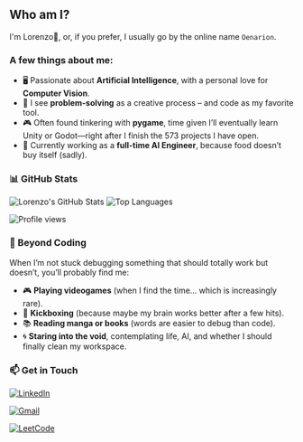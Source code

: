 ## Who am I?

I'm Lorenzo👋, or, if you prefer, I usually go by the online name `Oenarion`.

### A few things about me:
  - 🖥️ Passionate about **Artificial Intelligence**, with a personal love for **Computer Vision**.
  - 🧩 I see **problem-solving** as a creative process – and code as my favorite tool.
  - 🎮 Often found tinkering with **pygame**, time given I’ll eventually learn Unity or Godot—right after I finish the 573 projects I have open.
  - 💼 Currently working as a **full-time AI Engineer**, because food doesn’t buy itself (sadly).


### 📊 GitHub Stats
![Lorenzo's GitHub Stats](https://github-readme-stats.vercel.app/api?username=Oenarion&show_icons=true&theme=radical)
![Top Languages](https://github-readme-stats.vercel.app/api/top-langs/?username=Oenarion&layout=compact&theme=radical)


![Profile views](https://komarev.com/ghpvc/?username=Oenarion&label=Profile%20views&color=red&style=flat)

### 🎯 Beyond Coding
When I’m not stuck debugging something that should totally work but doesn’t, you’ll probably find me:
  - 🎮 **Playing videogames** (when I find the time… which is increasingly rare).
  - 🥊 **Kickboxing** (because maybe my brain works better after a few hits).
  - 📚 **Reading manga or books** (words are easier to debug than code).
  - 🌀 **Staring into the void**, contemplating life, AI, and whether I should finally clean my workspace.


### 📫 Get in Touch
[![LinkedIn](https://img.shields.io/badge/LinkedIn-0A66C2?style=for-the-badge&logo=linkedin&logoColor=white)](https://www.linkedin.com/in/lorenzo-galfano-706abb21b/)

[![Gmail](https://img.shields.io/badge/Gmail-D14836?style=for-the-badge&logo=gmail&logoColor=white)](mailto:lorenzo.galfano00@gmail.com)

[![LeetCode](https://img.shields.io/badge/LeetCode-FFA116?style=for-the-badge&logo=leetcode&logoColor=white)](https://leetcode.com/u/oenarion/)
